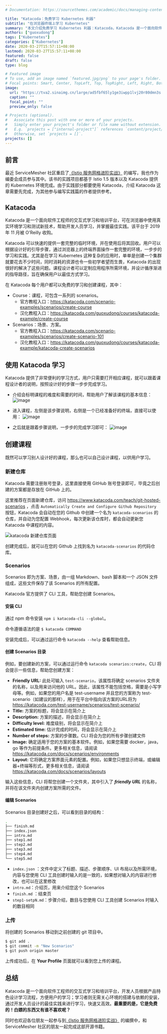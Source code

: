 ```yaml
---
# Documentation: https://sourcethemes.com/academic/docs/managing-content/

title: "Katacoda：免费学习 Kubernetes 利器"
subtitle: "在浏览器终端上学习 Kubernetes"
summary: "本文介绍免费学习 Kubernetes 利器：Katacoda，Katacoda 是一个面向软件工程师的交互式学习和培训平台，可在浏览器中使用真实环境学习和测试新技术，帮助开发人员学习，并掌握最佳实践。"
authors: ["guoxudong"]
tags: ["Kubernetes"]
categories: ["Kubernetes"]
date: 2020-03-27T15:57:11+08:00
lastmod: 2020-03-27T15:57:11+08:00
featured: false
draft: false
type: blog

# Featured image
# To use, add an image named `featured.jpg/png` to your page's folder.
# Focal points: Smart, Center, TopLeft, Top, TopRight, Left, Right, BottomLeft, Bottom, BottomRight.
image:
  url: "https://tva2.sinaimg.cn/large/ad5fbf65ly1ge3iwpp1lvj20r80dmn3s.jpg"
  caption: ""
  focal_point: ""
  preview_only: false

# Projects (optional).
#   Associate this post with one or more of your projects.
#   Simply enter your project's folder or file name without extension.
#   E.g. `projects = ["internal-project"]` references `content/project/deep-learning/index.md`.
#   Otherwise, set `projects = []`.
projects: []
---
```


## 前言

最近 ServiceMesher 社区重启了[《Istio 服务网格进阶实战》](https://github.com/servicemesher/istio-handbook) 的编写，我也作为编委会成员参与其中。该书的实践项目都基于 Istio 1.5 版本以及 Katacoda 提供的 Kubernetes 环境完成。由于实践部分都要使用 Katacoda，介绍 Katacoda 这章需要先完成，为其他参与编写实践篇的作者提供参考。

## Katacoda

Katacoda 是一个面向软件工程师的交互式学习和培训平台，可在浏览器中使用真实环境学习和测试新技术，帮助开发人员学习，并掌握最佳实践。该平台于 2019 年 11 月被 O'Reilly 收购。

Katacoda 可以快速的提供一套完整的临时环境，并在使用后将其回收。用户可以根据设计好的引导步骤，通过浏览器上的终端界面操作一套完整的环境，一步步的学习和实践。尤其是在学习 Kubernetes 这种复杂的应用时，单单是创建一个集群就要花去不少时间，同时消耗的资源也令一些初学者望而生畏，Katacoda 的出现很好的解决了这些问题。课程设计者可以定制应用程序所需环境，并设计循序渐进的指导路径，旨在确保用户以最佳方式学习。

在 Katacoda 每个用户都可以免费的学习和创建课程，其中：

- Course：课程，可包含一系列的 scenarios。
    - 官方教程入口：https://katacoda.com/scenario-examples/scenarios/create-course
    - 汉化教程入口：https://katacoda.com/guoxudong/courses/katacoda-example/create-course
- Scenarios：场景、方案。
    - 官方教程入口：https://katacoda.com/scenario-examples/scenarios/create-scenario-101
    - 汉化教程入口：https://katacoda.com/guoxudong/courses/katacoda-example/katacoda-create-scenarios

## 使用 Katacoda 学习

Katacoda 提供了非常便利的学习方式，用户只需要打开相应课程，就可以跟着课程设计者的说明，按照设计好的步骤一步步完成学习。

- 介绍会标明课程的难度和需要的时间，帮助用户了解该课程的基本信息：
![image](https://tvax1.sinaimg.cn/large/ad5fbf65gy1gd8k9b4jwoj21ha0q7wha.jpg)

- 进入课程，左侧是该步骤说明，右侧是一个已经准备好的终端，直接可以使用：
![image](https://tvax2.sinaimg.cn/large/ad5fbf65gy1gd8kdmfr3ej21h90qeq8s.jpg)

- 之后就是跟着步骤说明，一步步的完成学习即可：
![image](https://tva3.sinaimg.cn/large/ad5fbf65gy1gd8kh1jcs1j21hb0q5do7.jpg)

## 创建课程

既然可以学习别人设计好的课程，那么也可以自己设计课程，以供用户学习。

### 新建仓库

Katacoda 需要注册账号登录，这里直接使用 GitHub 账号登录即可，毕竟之后创建的方案都是存放在 GitHub 上的。

这里推荐在页面新建仓库，访问 https://www.katacoda.com/teach/git-hosted-scenarios ，点击 `Automatically Create and Configure Github Repository` 按钮，Katacoda 会自动在您的 Github 中创建一个名为 `katacoda-scenarios` 的仓库，并自动为您配置 Webhook，每次更新该仓库时，都会自动更新您 Katacoda 中课程的内容。

![katacoda 新建仓库页面](https://tvax3.sinaimg.cn/large/ad5fbf65gy1gd73rov21ij219q0pl42u.jpg)

创建完成后，就可以在您的 Github 上找到名为 `katacoda-scenarios` 的代码仓库。

### Scenarios

Scenarios 即为方案、场景，由一组 Markdown、bash 脚本和一个 JSON 文件组成，这些文件保存了该 Scenarios 的所有配置。

Katacoda 官方提供了 CLI 工具，帮助您创建 Scenarios。

#### 安装 CLI

通过 npm 命令安装 `npm i katacoda-cli --global`。

命令遵循语法的是 `$ katacoda COMMAND`

安装完成后，可以通过运行命令 `katacoda --help` 查看帮助信息。

#### 创建 Scenarios 目录

例如，要创建新的方案，可以通过运行命令 `katacoda scenarios:create`，CLI 将会提示一些信息，帮助您创建方案：

- **Friendly URL:** 此处可输入 `test-scenario`，该属性将确定 scenarios 文件夹的名称，以及用来访问他的 URL。因此，该属性不能包括空格，需要是小写字母等。例如，如果您的用户名是 test-username 并且您的方案称为 test-scenario（如建议的那样），用于在平台中指向该方案的URL将为 https://katacoda.com/test-username/scenarios/test-scenario/
- **Title:** 方案的标题，将会显示在简介上
- **Description:** 方案的描述，将会显示在简介上
- **Difficulty level:** 难度级别，将会显示在简介上
- **Estimated time:** 估计完成的时间，将会显示在简介上
- **Number of steps:** 方案的步骤数。CLI 将会为您的所有步骤创建文件
- **Image:** 确定适用于您的方案的基本软件。例如，如果您需要 docker，java，go 等作为前提条件。更多相关信息，请阅读 https://katacoda.com/docs/scenarios/environments
- **Layout:** 它将确定方案界面元素的配置。例如，如果您只想显示终端，或编辑器+终端等形式，更多相关信息，请阅读 https://katacoda.com/docs/scenarios/layouts

输入这些信息，CLI 将帮您创建一个文件夹，其中引入了 ***friendly URL*** 的名称，并将在该文件夹内创建方案所需的文件。

#### 编辑 Scenarios

Scenarios 目录创建好之后，可以看到目录的结构：
```bash
.
├── finish.md
├── index.json
├── intro.md
├── step1.md
├── step2.md
├── step3.md
├── step4.md
└── step5.md
```

- `index.json` ：文件中定义了标题、描述、步骤顺序、UI 布局以及所需环境，内容与您使用 CLI 工具创建时输入的是一致的，如果想对输入的内容进行修改，也可以在这里修改
- `intro.md`：介绍页，用来介绍您这个 Scenarios
- `finish.md` ：结束页
- `step1-setpN.md`：步骤介绍，数目与您使用 CLI 工具创建 Scenarios 时输入的数目相同

### 上传

将创建的 Scenarios 移动到之前创建的 git 项目中。

```bash
$ git add .
$ git commit -m "New Scenarios"
$ git push origin master
```
上传成功后，在 **Your Profile** 页面就可以看到您上传的课程。

## 总结

Katacoda 是一个面向软件工程师的交互式学习和培训平台，开发人员根据产品特色设计学习流程，方便用户的学习；学习者则无需关心环境的搭建与依赖的安装，通过开发人员设计的最佳实践来进行学习，快速又高效。**最重要的是，它是免费的！白嫖的东西又有谁不喜欢呢？**

同时也欢迎各位朋友一起参与到[《Istio 服务网格进阶实战》](https://github.com/servicemesher/istio-handbook) 的编撰中，和 ServiceMesher 社区的朋友一起完成这部开源书籍。
